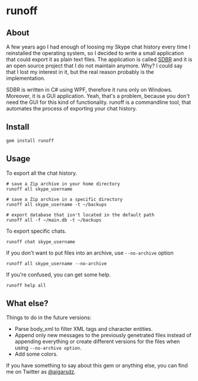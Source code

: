 # runoff
## About

A few years ago I had enough of loosing my Skype chat history every time I reinstalled the operating system, so I decided to write a small application that could export it as plain text files. The application is called [SDBR](https://github.com/arvislacis/SDBR) and it is an open source project that I do not  maintain anymore. Why? I could say that I lost my interest in it, but the real reason probably is the implementation.

SDBR is written in C# using WPF, therefore it runs only on Windows. Moreover, it is a GUI application. Yeah, that's a problem, because you don't need the GUI for this kind of functionality. runoff is a commandline tool, that automates the process of exporting your chat history.

## Install

    gem install runoff

## Usage

To export all the chat history.

    # save a Zip archive in your home directory
    runoff all skype_username

    # save a Zip archive in a specific directory
    runoff all skype_username -t ~/backups

    # export database that isn't located in the default path
    runoff all -f ~/main.db -t ~/backups

To export specific chats.

    runoff chat skype_username

If you don't want to put files into an archive, use `--no-archive` option

    runoff all skype_username --no-archive

If you're confused, you can get some help.

    runoff help all

## What else?

Things to do in the future versions:

- Parse body_xml to filter XML tags and character entities.
- Append only new messages to the previously genetrated files instead of appending everything or create different versions for the files when using `--no-archive option`.
- Add some colors.

If you have something to say about this gem or anything else, you can find me on Twitter as [@aigarsdz](http://twitter.com/aigarsdz "@aigarsdz").